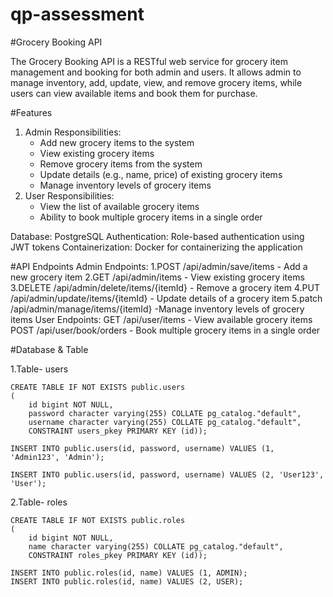 # qp-assessment

#Grocery Booking API

The Grocery Booking API is a RESTful web service for grocery item management and booking for both admin and users. It allows admin to manage inventory, add, update, view, and remove grocery items, while users can view available items and book them for purchase.

#Features
1. Admin Responsibilities:
   - Add new grocery items to the system
   - View existing grocery items
   - Remove grocery items from the system
   - Update details (e.g., name, price) of existing grocery items
   - Manage inventory levels of grocery items
2. User Responsibilities:
   - View the list of available grocery items
   - Ability to book multiple grocery items in a single order
   
Database: PostgreSQL 
Authentication: Role-based authentication using JWT tokens
Containerization: Docker for containerizing the application



#API Endpoints
Admin Endpoints:
	1.POST /api/admin/save/items - Add a new grocery item
	2.GET /api/admin/items - View existing grocery items
	3.DELETE /api/admin/delete/items/{itemId} - Remove a grocery item
	4.PUT /api/admin/update/items/{itemId} - Update details of a grocery item
	5.patch /api/admin/manage/items/{itemId} -Manage inventory levels of grocery items
User Endpoints:
	GET /api/user/items - View available grocery items
	POST /api/user/book/orders - Book multiple grocery items in a single order
	
#Database & Table

1.Table- users

	CREATE TABLE IF NOT EXISTS public.users
	(
	    id bigint NOT NULL,
	    password character varying(255) COLLATE pg_catalog."default",
	    username character varying(255) COLLATE pg_catalog."default",
	    CONSTRAINT users_pkey PRIMARY KEY (id));

	INSERT INTO public.users(id, password, username) VALUES (1, 'Admin123', 'Admin');
	
	INSERT INTO public.users(id, password, username) VALUES (2, 'User123', 'User');
	
2.Table- roles

	CREATE TABLE IF NOT EXISTS public.roles
	(
	    id bigint NOT NULL,
	    name character varying(255) COLLATE pg_catalog."default",
	    CONSTRAINT roles_pkey PRIMARY KEY (id));
				
	INSERT INTO public.roles(id, name) VALUES (1, ADMIN);
	INSERT INTO public.roles(id, name) VALUES (2, USER);
	
